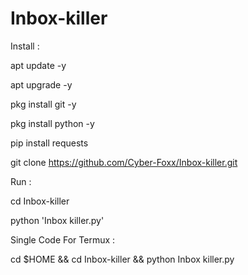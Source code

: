 # Inbox-killer


Install :

apt update -y

apt upgrade -y

pkg install git -y

pkg install python -y

pip install requests

git clone https://github.com/Cyber-Foxx/Inbox-killer.git


Run :

cd Inbox-killer

python 'Inbox killer.py'

Single Code For Termux :

cd $HOME && cd Inbox-killer && python Inbox killer.py


